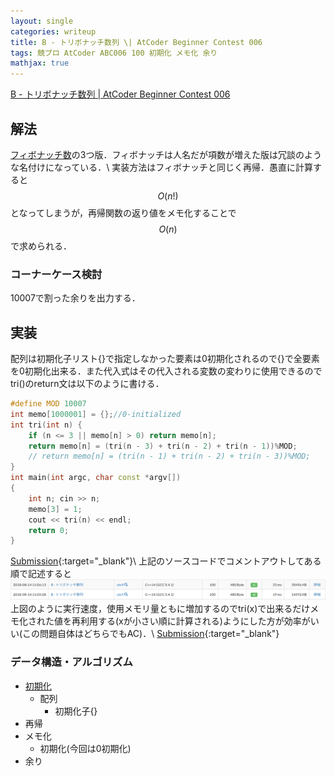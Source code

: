 ```yaml
---
layout: single
categories: writeup
title: B - トリボナッチ数列 \| AtCoder Beginner Contest 006
tags: 競プロ AtCoder ABC006 100 初期化 メモ化 余り
mathjax: true
---
```


[B - トリボナッチ数列 \| AtCoder Beginner Contest 006](https://beta.atcoder.jp/contests/abc006/tasks/abc006_2)

## 解法
[フィボナッチ数](https://ja.wikipedia.org/wiki/%E3%83%95%E3%82%A3%E3%83%9C%E3%83%8A%E3%83%83%E3%83%81%E6%95%B0#%E9%A0%85%E6%95%B0%E3%81%AE%E5%A4%89%E6%9B%B4)の3つ版．フィボナッチは人名だが項数が増えた版は冗談のような名付けになっている．\\
実装方法はフィボナッチと同じく再帰．愚直に計算すると$$O(n!)$$となってしまうが，再帰関数の返り値をメモ化することで$$O(n)$$で求められる．
### コーナーケース検討
10007で割った余りを出力する．
## 実装
配列は初期化子リスト{}で指定しなかった要素は0初期化されるので{}で全要素を0初期化出来る．また代入式はその代入される変数の変わりに使用できるのでtri()のreturn文は以下のように書ける．
```cpp
#define MOD 10007
int memo[1000001] = {};//0-initialized
int tri(int n) {
    if (n <= 3 || memo[n] > 0) return memo[n];
    return memo[n] = (tri(n - 3) + tri(n - 2) + tri(n - 1))%MOD;
    // return memo[n] = (tri(n - 1) + tri(n - 2) + tri(n - 3))%MOD;
}
int main(int argc, char const *argv[])
{
    int n; cin >> n;
    memo[3] = 1;
    cout << tri(n) << endl;
    return 0;
}
```
[Submission](https://beta.atcoder.jp/contests/abc006/submissions/3005254){:target="_blank"}\\
上記のソースコードでコメントアウトしてある順で記述すると
![tribonacchi](/images/tribonacchi.png)
上図のように実行速度，使用メモリ量ともに増加するのでtri(x)で出来るだけメモ化された値を再利用する(xが小さい順に計算される)ようにした方が効率がいい(この問題自体はどちらでもAC)．\\
[Submission](https://beta.atcoder.jp/contests/abc006/submissions/3005257){:target="_blank"}

### データ構造・アルゴリズム
- [初期化](https://msdn.microsoft.com/ja-jp/library/w7wd1177.aspx)
    - 配列
        - 初期化子{}
- 再帰
- メモ化
    - 初期化(今回は0初期化)
- 余り